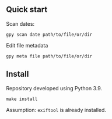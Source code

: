 ## Quick start

Scan dates:

```shell
gpy scan date path/to/file/or/dir
```

<!--
Scan GPS coordinates:

```shell
gpy scan gps path/to/file/or/dir
```
-->

Edit file metadata

```shell
gpy meta file path/to/file/or/dir
```

## Install

Repository developed using Python 3.9.

```shell
make install
```

Assumption: `exiftool` is already installed.
